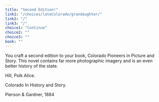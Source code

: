 ```yaml
---
title: "Second Edition!"
link1: "/choices/lateColorado/grandaughter/"
link2: "/"
link3: "/"
choice1: "Continue"
choice2: ""
choice3: ""
book: ""
---
```

<span class="bold">You craft a second edition to your book, <span class="italic">Colorado Pioneers in Picture and Story</span>. This novel contains far more photographic imagery and is an even better history of the state.</span>

Hill, Polk Alice. <p class="italic">Colorado In History and Story.</p> Pierson & Gardner, 1884